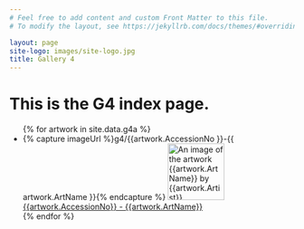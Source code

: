 ```yaml
---
# Feel free to add content and custom Front Matter to this file.
# To modify the layout, see https://jekyllrb.com/docs/themes/#overriding-theme-defaults

layout: page
site-logo: images/site-logo.jpg
title: Gallery 4
---
```


<h1>This is the G4 index page.</h1>

<ul>
    {% for artwork in site.data.g4a %}
    <li>
        {% capture imageUrl %}g4/{{artwork.AccessionNo }}-{{ artwork.ArtName }}{% endcapture %}
         <a href="{{imageUrl | strip | replace: ' ', '-' | remove: '\&' | remove: '\''|  downcase }}"><img src="images/{{artwork.AccessionNo | downcase}}.jpg" style="height: 100px" alt="An image of the artwork {{artwork.ArtName}} by {{artwork.Artist}}"/>
        {{artwork.AccessionNo}} - {{artwork.ArtName}}</a><br/>
    </li>
    {% endfor %}
</ul>

